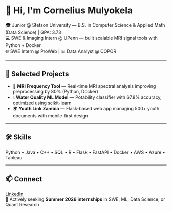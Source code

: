 # 👋 Hi, I'm Cornelius Mulyokela  

🎓 Junior @ Stetson University — B.S. in Computer Science & Applied Math (Data Science) | GPA: 3.73  
💻 SWE & Imaging Intern @ UPenn — built scalable MRI signal tools with Python + Docker  
🌐 SWE Intern @ ProWeb | 📊 Data Analyst @ COPOR  

---

## 🚀 Selected Projects
- 🔬 **MRI Frequency Tool** — Real-time MRI spectral analysis improving preprocessing by 80% (Python, Docker)  
- 💧 **Water Quality ML Model** — Potability classifier with 67.8% accuracy, optimized using scikit-learn  
- 🌍 **Youth Link Zambia** — Flask-based web app managing 500+ youth documents with mobile-first design  

---

## 🛠️ Skills
Python • Java • C++ • SQL • R • Flask • FastAPI • Docker • AWS • Azure • Tableau  

---

## 📫 Connect
[LinkedIn](https://www.linkedin.com/in/cornelius-mulyokela-a65366225)  
📌 Actively seeking **Summer 2026 internships** in SWE, ML, Data Science, or Quant Research  
